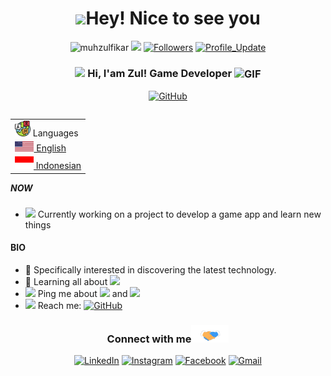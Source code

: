 <h1 align="center"> <img src="https://emojis.slackmojis.com/emojis/images/1531849430/4246/blob-sunglasses.gif?1531849430" width="36"/>Hey! Nice to see you </h1>

<p align="center"> 
    <img src="https://komarev.com/ghpvc/?username=muhzulfikar" alt="muhzulfikar"/> 
    <a href="https://github.com/muhzulfikar/muhzulfikar/pulse" alt="Activity"><img src="https://img.shields.io/github/commit-activity/m/muhzulfikar/muhzulfikar" /></a>
    <a href="https://github.com/muhzulfikar?tab=followers"><img alt="Followers" src="https://img.shields.io/github/followers/muhzulfikar?color=4C1&logo=github"></a>
    <a href="https://github.com/muhzulfikar/muhzulfikar" target="_blank"><img alt="Profile_Update" src="https://img.shields.io/github/last-commit/muhzulfikar/muhzulfikar?label=Profile%20update&style=fflat-square"></a>
</p> 


<h3 align="center"> 
    <img src="https://media.giphy.com/media/hvRJCLFzcasrR4ia7z/giphy.gif" width="21"></a> Hi, I'am Zul! Game Developer <img align="center" alt="GIF" width="30"  src="https://media.giphy.com/media/H6KusZ8pzxtyymblnE/giphy.gif" width="36"/>
</h3> 

<p align="center">   

</p> 
<p align="center"> 
    <a href="https://github.com/muhzulfikar" target="_blank"><img alt="GitHub" src="https://img.shields.io/badge/-@muhzulfikar-181717?style=flat-square&logo=GitHub&logoColor=white"></a>
    <!--<a href="https://www.linkedin.com/in/muhzulfikar" target="_blank"><img alt="LinkedIn" src="https://img.shields.io/badge/-muhzulfikar-0077B5?style=flat-square&logo=Linkedin&logoColor=white"></a> -->
    <!--<img alt="mobile" src="https://img.shields.io/badge/📱 -+8613756537093-white?style=fflat-square&labelColor=white"></a>-->
    <!--<a href="https://wa.me/+79041599690" target="_blank"><img alt="WhatssApp" src="https://img.shields.io/badge/WhatsApp-%25D366.svg?&style=flat-square&logo=whatsapp&logoColor=white"></a>-->
</p> 

<table align="right">
    <tr><td><img src="https://github.com/muhzulfikar/muhzulfikar/blob/main/3898082.svg" width="25"> Languages</a></td></tr>
    <tr><td><a href="README.md"><img src="https://github.com/muhzulfikar/muhzulfikar/blob/main/United_States.svg" height="16"> English </a></td></tr>
    <tr><td><a href="README_pt.md"><img src="https://github.com/muhzulfikar/muhzulfikar/blob/main/Indonesia.svg" height="20"> Indonesian </a></td></tr>
</table>


##### NOW
- <img src="https://github.com/TheDudeThatCode/TheDudeThatCode/blob/master/Assets/Developer.gif" width="28"> Currently working on a project to develop a game app and learn new things

#### BIO
- 🎯 Specifically interested in discovering the latest technology.
- 🌱 Learning all about <img src="https://img.shields.io/badge/Game Developer-blue">
- <img src="https://github.com/SP-XD/SP-XD/blob/main/images/message.gif?raw=true" width="25"/> Ping me about <img src="https://img.shields.io/badge/Unity 3D Engine-black"> and <img src="https://img.shields.io/badge/Blender 3D-orange">
- <img src="https://github.com/SP-XD/SP-XD/blob/main/images/letterbox.gif?raw=true" width="25"/> Reach me: <a href="mailto:mzul8480@gmail.com" target="_blank"><img alt="GitHub" src="https://img.shields.io/badge/-mailto:mzul8480@gmail.com-c14438?style=flat-square&logo=Gmail&logoColor=white"></a>
<!--
#### MY GITHUB STATS
<p align="center">
    <img height="160em" src="https://github-readme-stats-ten-theta.vercel.app/api?username=muhzulfikar&theme=jolly&show_icons=true" alt="muhzulfikar's Github readme stats">
    <img height="160em" src="https://github-readme-stats-ten-theta.vercel.app/api/top-langs/?username=muhzulfikar&theme=jolly&show_icons=true" alt="muhzulfikar"/>
    <img height="160em" src="http://github-readme-streak-stats.herokuapp.com?user=muhzulfikar&&theme=jolly&show_icons=true" alt="muhzulfikar"/>
</p>
-->


<div align="center">
<h3> Connect with me<a href="https://gifyu.com/image/Zy2f"><img src="https://github.com/muhzulfikar/muhzulfikar/blob/main/Handshake.gif" width="60"></a>
</h3> 
<p align="center">
    <a href="https://www.linkedin.com/in/ " target="_blank"><img alt="LinkedIn" width="25px" src="https://github.com/TheDudeThatCode/TheDudeThatCode/blob/master/Assets/Linkedin.svg"></a>
    <a href="https://www.instagram.com/ " target="_blank"><img alt="Instagram" width="25px" src="https://github.com/TheDudeThatCode/TheDudeThatCode/blob/master/Assets/Instagram.svg"></a>
    <a href="https://www.facebook.com/ " target="_blank"><img alt="Facebook" width="25px" src="https://upload.wikimedia.org/wikipedia/commons/5/51/Facebook_f_logo_%282019%29.svg"></a>
    <a href="mailto:mzul8480@gmail.com" target="_blank"><img alt="Gmail" width="25px" src="https://github.com/TheDudeThatCode/TheDudeThatCode/blob/master/Assets/Gmail.svg"></a> 
</p>  

<!--   
<p align="center">
    <a href="https://github.com/muhzulfikar/muhzulfikar/actions"><img alt="Build README" src="https://github.com/muhzulfikar/muhzulfikar/workflows/Build%20README/badge.svg"></a>
    <a href="https://mybinder.org/v2/gh/jupyterlab/jupyterlab-demo/master?urlpath=lab" target="_blank"><img alt="Python" src="https://mybinder.org/badge_logo.svg"></a>
</p>
-->
    
<!-- Collection of Emoji -->
<!-- - &nbsp;<img src="https://github.com/SP-XD/SP-XD/blob/main/images/lightning.gif?raw=true" width="12"/>&nbsp;&nbsp; Fun fact: Vegetarian🌿 | huge fan of Harry Potter🧙 | love feeding birds 🕊 | enjoy cooking and hosting dinner <img align ='center' width ='20' src='https://media2.giphy.com/media/UQDSBzfyiBKvgFcSTw/giphy.gif?cid=ecf05e47p3cd513axbek3f56ti3jzizq8hincw20jauyyfyw&rid=giphy.gif'>
- <img src="https://emojis.slackmojis.com/emojis/images/1621024394/39092/cat-roll.gif?1621024394" width="20" />&nbsp; I enjoy listening music 🎧 going to gym 🏋️‍♂️ play badminton 🏸 and traveling <img src="https://media.giphy.com/media/VgCDAzcKvsR6OM0uWg/giphy.gif" width="30">🏝️🗻🌄🗿<img align ='center' width ='20' src="https://github.com/TheDudeThatCode/TheDudeThatCode/blob/master/Assets/Earth.gif" width="18"> -->
